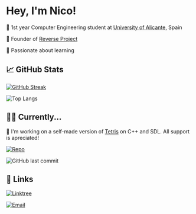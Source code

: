 # Hey, I'm Nico!

🔹 1st year Computer Engineering student at [University of Alicante](https://www.ua.es/), Spain

🔹 Founder of [Reverse Project](https://www.youtube.com/@reverseESP/videos)

🔹 Passionate about learning




## 📈 GitHub Stats

[![GitHub Streak](https://github-readme-streak-stats.herokuapp.com?user=NicolasSerranoGarcia&theme=tokyonight&date_format=j%20M%5B%20Y%5D)](https://git.io/streak-stats)

![Top Langs](https://github-readme-stats.vercel.app/api/top-langs/?username=NicolasSerranoGarcia&layout=compact&theme=tokyonight)
## 👩‍💻 Currently...

🔹 I'm working on a self-made version of [Tetris](https://github.com/NicolasSerranoGarcia/Tetris-game) on C++ and SDL. All support is apreciated!

[![Repo](https://github-readme-stats.vercel.app/api/pin/?username=NicolasSerranoGarcia&repo=Snake-game&theme=tokyonight)](https://github.com/NicolasSerranoGarcia/Tetris-game)

![GitHub last commit](https://img.shields.io/github/last-commit/NicolasSerranoGarcia/Tetris-game)


## 🔗 Links

[![Linktree](https://img.shields.io/badge/Linktree-NicolasSerrano-1DB954?style=for-the-badge&logo=linktree&logoColor=white)](https://linktr.ee/NicolasSerrano)

[![Email](https://img.shields.io/badge/Email-Contact-D14836?style=for-the-badge&logo=gmail&logoColor=white)](mailto:serranogarcianicolas@gmail.com)


<!--
**NicolasSerranoGarcia/NicolasSerranoGarcia** is a ✨ _special_ ✨ repository because its `README.md` (this file) appears on your GitHub profile.

Here are some ideas to get you started:

- 🔭 I’m currently working on ...
- 🌱 I’m currently learning ...
- 👯 I’m looking to collaborate on ...
- 🤔 I’m looking for help with ...
- 💬 Ask me about ...
- 📫 How to reach me: ...
- 😄 Pronouns: ...
- ⚡ Fun fact: ...
-->
